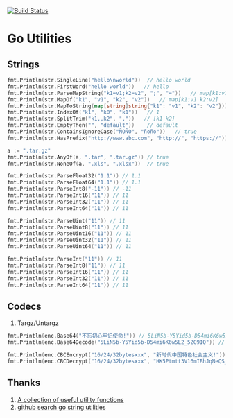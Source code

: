 [![Build Status](https://travis-ci.org/bingoohuang/gou.svg?branch=master)](https://travis-ci.org/bingoohuang/gou)

# Go Utilities

## Strings

```go
fmt.Println(str.SingleLine("hello\nworld"))  // hello world
fmt.Println(str.FirstWord("hello world"))   // hello
fmt.Println(str.ParseMapString("k1=v1;k2=v2", ";", "="))   // map[k1:v1 k2:v2]
fmt.Println(str.MapOf("k1", "v1", "k2", "v2"))   // map[k1:v1 k2:v2]
fmt.Println(str.MapToString(map[string]string{"k1": "v1", "k2": "v2"})) // map[k1:v1 k2:v2]
fmt.Println(str.IndexOf("k1", "k0", "k1"))   // 1
fmt.Println(str.SplitTrim("k1,,k2", ","))   // [k1 k2]
fmt.Println(str.EmptyThen("", "default"))    // default
fmt.Println(str.ContainsIgnoreCase("ÑOÑO", "ñoño"))   // true
fmt.Println(str.HasPrefix("http://www.abc.com", "http://", "https://")) // true

a := ".tar.gz"
fmt.Println(str.AnyOf(a, ".tar", ".tar.gz")) // true
fmt.Println(str.NoneOf(a, ".xls", ".xlsx"))  // true

fmt.Println(str.ParseFloat32("1.1")) // 1.1
fmt.Println(str.ParseFloat64("1.1")) // 1.1
fmt.Println(str.ParseInt8("-11")) // -11
fmt.Println(str.ParseInt16("11")) // 11
fmt.Println(str.ParseInt32("11")) // 11
fmt.Println(str.ParseInt64("11")) // 11

fmt.Println(str.ParseUint("11")) // 11
fmt.Println(str.ParseUint8("11")) // 11
fmt.Println(str.ParseUint16("11")) // 11
fmt.Println(str.ParseUint32("11")) // 11
fmt.Println(str.ParseUint64("11")) // 11

fmt.Println(str.ParseInt("11")) // 11
fmt.Println(str.ParseInt8("11")) // 11
fmt.Println(str.ParseInt16("11")) // 11
fmt.Println(str.ParseInt32("11")) // 11
fmt.Println(str.ParseInt64("11")) // 11
```

## Codecs

1. Targz/Untargz

```go
fmt.Println(enc.Base64("不忘初心牢记使命!")) // 5LiN5b-Y5Yid5b-D54mi6K6w5L2_5ZG9IQ
fmt.Println(enc.Base64Decode("5LiN5b-Y5Yid5b-D54mi6K6w5L2_5ZG9IQ")) // 不忘初心牢记使命!

fmt.Println(enc.CBCEncrypt("16/24/32bytesxxx", "新时代中国特色社会主义!"))
fmt.Println(enc.CBCDecrypt("16/24/32bytesxxx", "HK5Ptmtt3V16mIBhJqNeQS_SbTn5kNmE4FSKoxx5t_I9fbIkf2GnjTF6T9KtuWuA8WZYWLMYZeAGsuHyycz9UA=="))
```

## Thanks

1. [A collection of useful utility functions](https://github.com/shomali11/util)
1. [github search go string utilities](https://github.com/search?l=Go&q=string+utilities&type=Repositories)
